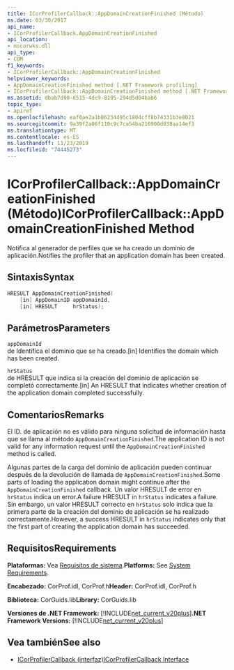 ```yaml
---
title: ICorProfilerCallback::AppDomainCreationFinished (Método)
ms.date: 03/30/2017
api_name:
- ICorProfilerCallback.AppDomainCreationFinished
api_location:
- mscorwks.dll
api_type:
- COM
f1_keywords:
- ICorProfilerCallback::AppDomainCreationFinished
helpviewer_keywords:
- AppDomainCreationFinished method [.NET Framework profiling]
- ICorProfilerCallback::AppDomainCreationFinished method [.NET Framework profiling]
ms.assetid: dbab7d90-d515-4dc9-8195-294d5d04bab6
topic_type:
- apiref
ms.openlocfilehash: eaf0ae2a1b86234495c1804cff8b74331b3e8021
ms.sourcegitcommit: 9a39f2a06f110c9c7ca54ba216900d038aa14ef3
ms.translationtype: MT
ms.contentlocale: es-ES
ms.lasthandoff: 11/23/2019
ms.locfileid: "74445273"
---
```

# <a name="icorprofilercallbackappdomaincreationfinished-method"></a><span data-ttu-id="70a87-102">ICorProfilerCallback::AppDomainCreationFinished (Método)</span><span class="sxs-lookup"><span data-stu-id="70a87-102">ICorProfilerCallback::AppDomainCreationFinished Method</span></span>
<span data-ttu-id="70a87-103">Notifica al generador de perfiles que se ha creado un dominio de aplicación.</span><span class="sxs-lookup"><span data-stu-id="70a87-103">Notifies the profiler that an application domain has been created.</span></span>  
  
## <a name="syntax"></a><span data-ttu-id="70a87-104">Sintaxis</span><span class="sxs-lookup"><span data-stu-id="70a87-104">Syntax</span></span>  
  
```cpp  
HRESULT AppDomainCreationFinished(  
    [in] AppDomainID appDomainId,  
    [in] HRESULT     hrStatus);   
```  
  
## <a name="parameters"></a><span data-ttu-id="70a87-105">Parámetros</span><span class="sxs-lookup"><span data-stu-id="70a87-105">Parameters</span></span>  
 `appDomainId`  
 <span data-ttu-id="70a87-106">de Identifica el dominio que se ha creado.</span><span class="sxs-lookup"><span data-stu-id="70a87-106">[in] Identifies the domain which has been created.</span></span>  
  
 `hrStatus`  
 <span data-ttu-id="70a87-107">de HRESULT que indica si la creación del dominio de aplicación se completó correctamente.</span><span class="sxs-lookup"><span data-stu-id="70a87-107">[in] An HRESULT that indicates whether creation of the application domain completed successfully.</span></span>  
  
## <a name="remarks"></a><span data-ttu-id="70a87-108">Comentarios</span><span class="sxs-lookup"><span data-stu-id="70a87-108">Remarks</span></span>  
 <span data-ttu-id="70a87-109">El ID. de aplicación no es válido para ninguna solicitud de información hasta que se llama al método `AppDomainCreationFinished`.</span><span class="sxs-lookup"><span data-stu-id="70a87-109">The application ID is not valid for any information request until the `AppDomainCreationFinished` method is called.</span></span>  
  
 <span data-ttu-id="70a87-110">Algunas partes de la carga del dominio de aplicación pueden continuar después de la devolución de llamada de `AppDomainCreationFinished`.</span><span class="sxs-lookup"><span data-stu-id="70a87-110">Some parts of loading the application domain might continue after the `AppDomainCreationFinished` callback.</span></span> <span data-ttu-id="70a87-111">Un valor HRESULT de error en `hrStatus` indica un error.</span><span class="sxs-lookup"><span data-stu-id="70a87-111">A failure HRESULT in `hrStatus` indicates a failure.</span></span> <span data-ttu-id="70a87-112">Sin embargo, un valor HRESULT correcto en `hrStatus` solo indica que la primera parte de la creación del dominio de aplicación se ha realizado correctamente.</span><span class="sxs-lookup"><span data-stu-id="70a87-112">However, a success HRESULT in `hrStatus` indicates only that the first part of creating the application domain has succeeded.</span></span>  
  
## <a name="requirements"></a><span data-ttu-id="70a87-113">Requisitos</span><span class="sxs-lookup"><span data-stu-id="70a87-113">Requirements</span></span>  
 <span data-ttu-id="70a87-114">**Plataformas:** Vea [Requisitos de sistema](../../../../docs/framework/get-started/system-requirements.md).</span><span class="sxs-lookup"><span data-stu-id="70a87-114">**Platforms:** See [System Requirements](../../../../docs/framework/get-started/system-requirements.md).</span></span>  
  
 <span data-ttu-id="70a87-115">**Encabezado:** CorProf.idl, CorProf.h</span><span class="sxs-lookup"><span data-stu-id="70a87-115">**Header:** CorProf.idl, CorProf.h</span></span>  
  
 <span data-ttu-id="70a87-116">**Biblioteca:** CorGuids.lib</span><span class="sxs-lookup"><span data-stu-id="70a87-116">**Library:** CorGuids.lib</span></span>  
  
 <span data-ttu-id="70a87-117">**Versiones de .NET Framework:** [!INCLUDE[net_current_v20plus](../../../../includes/net-current-v20plus-md.md)]</span><span class="sxs-lookup"><span data-stu-id="70a87-117">**.NET Framework Versions:** [!INCLUDE[net_current_v20plus](../../../../includes/net-current-v20plus-md.md)]</span></span>  
  
## <a name="see-also"></a><span data-ttu-id="70a87-118">Vea también</span><span class="sxs-lookup"><span data-stu-id="70a87-118">See also</span></span>

- [<span data-ttu-id="70a87-119">ICorProfilerCallback (interfaz)</span><span class="sxs-lookup"><span data-stu-id="70a87-119">ICorProfilerCallback Interface</span></span>](../../../../docs/framework/unmanaged-api/profiling/icorprofilercallback-interface.md)
